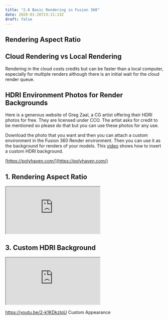 ```yaml
---
title: "2.6 Basic Rendering in Fusion 360"
date: 2020-01-26T23:11:13Z
draft: false
---
```


## Rendering Aspect Ratio

## Cloud Rendering vs Local Rendering

Rendering in the cloud costs credits but can be faster than a local computer, especially for multiple renders although there is an initial wait for the cloud render queue.

## HDRI Environment Photos for Render Backgrounds

Here is a generous website of Greg Zaal, a CG artist offering their HDRI photos for free. They are licensed under CCO. The artist asks for credit to be mentioned so please do that but you can use these photos for any use.

Download the photo that you want and then you can attach a custom environment in the Fusion 360 Render environment. Then you can use it as the background for renders of your models. This [video](https://www.youtube.com/MmJL4zjfmic) shows how to insert a custom HDRI background.

[https://polyhaven.com/](https://polyhaven.com/)

<div class="video-grid">

<div class="video-card">

## 1. Rendering Aspect Ratio

<div class="iframe-16-9-container"><iframe class="youTubeIframe" src="https://www.youtube.com/embed/NLr1FG27BGs?rel=0" width="300" height="150" allowfullscreen="allowfullscreen"></iframe></div>

</div>

<div class="video-card">

## 3. Custom HDRI Background

<div class="iframe-16-9-container"><iframe class="youTubeIframe" src="https://www.youtube.com/embed/MmJL4zjfmic?rel=0" width="300" height="150" allowfullscreen="allowfullscreen"></iframe></div>

</div>

</div>

https://youtu.be/2-k1KDkzIqU Custom Appearance

